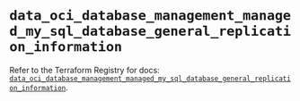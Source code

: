# `data_oci_database_management_managed_my_sql_database_general_replication_information`

Refer to the Terraform Registry for docs: [`data_oci_database_management_managed_my_sql_database_general_replication_information`](https://registry.terraform.io/providers/oracle/oci/7.19.0/docs/data-sources/database_management_managed_my_sql_database_general_replication_information).
